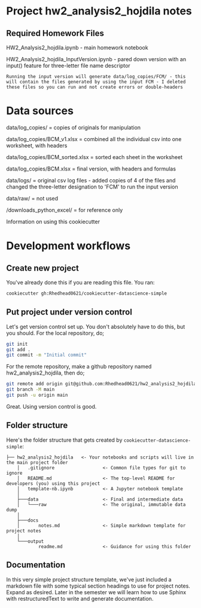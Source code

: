 # Project hw2_analysis2_hojdila notes

 
Required Homework Files
-----------------------

HW2_Analysis2_hojdila.ipynb - main homework notebook

HW2_Analysis2_hojdila_InputVersion.ipynb - pared down version with an input() feature for three-letter file name descriptor

    Running the input version will generate data/log_copies/FCM/ - this will contain the files generated by using the input FCM - I deleted these files so you can run and not create errors or double-headers

# Data sources

data/log_copies/ = copies of originals for manipulation

data/log_copies/BCM_v1.xlsx = combined all the individual csv into one worksheet, with headers

data/log_copies/BCM_sorted.xlsx = sorted each sheet in the worksheet

data/log_copies/BCM.xlsx = final version, with headers and formulas

data/logs/ = original csv log files - added copies of 4 of the files and changed the three-letter designation to 'FCM' to run the input version

data/raw/ = not used

/downloads_python_excel/ = for reference only



















Information on using this cookiecutter

Development workflows
=======================

Create new project
----------------------

You've already done this if you are reading this file. You ran:

```bash
cookiecutter gh:Rhedhead0621/cookiecutter-datascience-simple
```

Put project under version control
---------------------------------

Let's get version control set up. You don't absolutely have to do this, but you should. For the local repository, do;

```bash
git init
git add .
git commit -m "Initial commit"
```

For the remote repository, make a github repository named hw2_analysis2_hojdila, then do;

```bash
git remote add origin git@github.com:Rhedhead0621/hw2_analysis2_hojdila.git
git branch -M main
git push -u origin main
```

Great. Using version control is good.


Folder structure
-----------------

Here's the folder structure that gets created by `cookiecutter-datascience-simple`:

	├── hw2_analysis2_hojdila	<- Your notebooks and scripts will live in the main project folder
		│   .gitignore					<- Common file types for git to ignore
		│   README.md					<- The top-level README for developers (you) using this project
		│   template-nb.ipynb			<- A Jupyter notebook template
		│
		├───data						<- Final and intermediate data
		│   └───raw						<- The original, immutable data dump
		│
		├───docs
		│       notes.md				<- Simple markdown template for project notes
		│
		└───output
				readme.md				<- Guidance for using this folder


Documentation
--------------

In this very simple project structure template, we've just included a markdown file with some typical
section headings to use for project notes. Expand as desired. Later in the semester we will learn how to
use Sphinx with restructuredText to write and generate documentation.